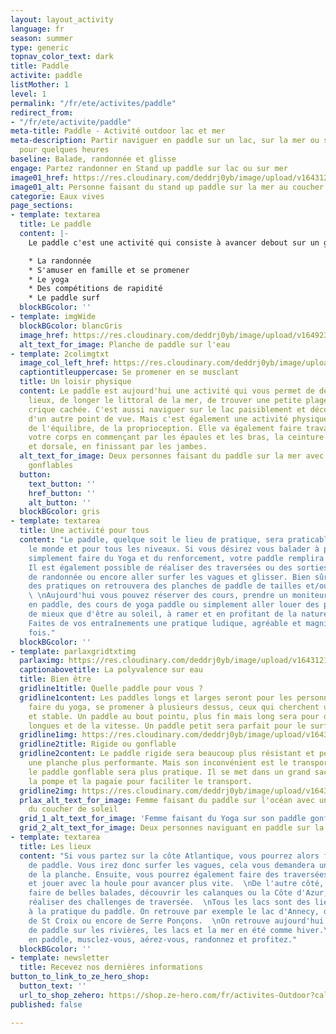 ```yaml
---
layout: layout_activity
language: fr
season: summer
type: generic
topnav_color_text: dark
title: Paddle
activite: paddle
listMother: 1
level: 1
permalink: "/fr/ete/activites/paddle"
redirect_from:
- "/fr/ete/activite/paddle"
meta-title: Paddle - Activité outdoor lac et mer
meta-description: Partir naviguer en paddle sur un lac, sur la mer ou sur l'océan
  pour quelques heures
baseline: Balade, randonnée et glisse
engage: Partez randonner en Stand up paddle sur lac ou sur mer
image01_href: https://res.cloudinary.com/deddrj0yb/image/upload/v1643121216/website/summer/damir-spanic-yG_kRzUtajU-unsplash_bgrwuc.jpg
image01_alt: Personne faisant du stand up paddle sur la mer au coucher de soleil
categorie: Eaux vives
page_sections:
- template: textarea
  title: Le paddle
  content: |-
    Le paddle c'est une activité qui consiste à avancer debout sur un grande planche en s'aidant d'une pagaie. On peut alors se déplacer sur un lac, sur la mer, sur une rivière et même sur les vagues. Cette activité plutôt récente a su prendre beaucoup d'ampleur depuis quelques années. Cela est surtout dû à la mise en place des stands up paddle gonflables. Un paddle c'est une longue planche qui peut mesurer de 10 à 14 pied. Aujourd'hui on trouve des planches en époxy, en fibre, en carbone mais également en PVC gonflable à haute pression. Cette activité est aujourd'hui présente dans de nombreuses utilités :

    * La randonnée
    * S'amuser en famille et se promener
    * Le yoga
    * Des compétitions de rapidité
    * Le paddle surf
  blockBGcolor: ''
- template: imgWide
  blockBGcolor: blancGris
  image_href: https://res.cloudinary.com/deddrj0yb/image/upload/v1649234225/website/assets/Recadr%C3%A9es/paddle.png
  alt_text_for_image: Planche de paddle sur l'eau
- template: 2colimgtxt
  image_col_left_href: https://res.cloudinary.com/deddrj0yb/image/upload/v1643121215/website/summer/hanif-mahmad-CbMLzxrvwcg-unsplash_ugwttz.jpg
  captiontitleuppercase: Se promener en se musclant
  title: Un loisir physique
  content: Le paddle est aujourd'hui une activité qui vous permet de découvrir des
    lieux, de longer le littoral de la mer, de trouver une petite plage, une petite
    crique cachée. C'est aussi naviguer sur le lac paisiblement et découvrir des paysages
    d'un autre point de vue. Mais c'est également une activité physique qui demande
    de l'équilibre, de la proprioception. Elle va également faire travailler tout
    votre corps en commençant par les épaules et les bras, la ceinture abdominale
    et dorsale, en finissant par les jambes.
  alt_text_for_image: Deux personnes faisant du paddle sur la mer avec des paddles
    gonflables
  button:
    text_button: ''
    href_button: ''
    alt_button: ''
  blockBGcolor: gris
- template: textarea
  title: Une activité pour tous
  content: "Le paddle, quelque soit le lieu de pratique, sera praticable par tout
    le monde et pour tous les niveaux. Si vous désirez vous balader à plusieurs, ou
    simplement faire du Yoga et du renforcement, votre paddle remplira sa mission.
    Il est également possible de réaliser des traversées ou des sorties sportives
    de randonnée ou encore aller surfer les vagues et glisser. Bien sûr en fonction
    des pratiques on retrouvera des planches de paddle de tailles et/ou formes différentes.
    \ \nAujourd'hui vous pouvez réserver des cours, prendre un moniteur pour des expéditions
    en paddle, des cours de yoga paddle ou simplement aller louer des paddles.\n\nQuoi
    de mieux que d'être au soleil, à ramer et en profitant de la nature et des panoramas.
    Faites de vos entraînements une pratique ludique, agréable et magnifique à la
    fois."
  blockBGcolor: ''
- template: parlaxgridtxtimg
  parlaximg: https://res.cloudinary.com/deddrj0yb/image/upload/v1643121215/website/summer/reynzo-u5vx3Ke0_RM-unsplash_korw9x.jpg
  captionabovetitle: La polyvalence sur eau
  title: Bien être
  gridline1title: Quelle paddle pour vous ?
  gridline1content: Les paddles longs et larges seront pour les personnes souhaitant
    faire du yoga, se promener à plusieurs dessus, ceux qui cherchent un paddle facile
    et stable. Un paddle au bout pointu, plus fin mais long sera pour des randonnées
    longues et de la vitesse. Un paddle petit sera parfait pour le surf.
  gridline1img: https://res.cloudinary.com/deddrj0yb/image/upload/v1643121216/website/summer/daniel-frank-ipombqoEXpE-unsplash_i5tdyz.jpg
  gridline2title: Rigide ou gonflable
  gridline2content: Le paddle rigide sera beaucoup plus résistant et permettra d'avoir
    une planche plus performante. Mais son inconvénient est le transport. À l'inverse,
    le paddle gonflable sera plus pratique. Il se met dans un grand sac à dos avec
    la pompe et la pagaie pour faciliter le transport.
  gridline2img: https://res.cloudinary.com/deddrj0yb/image/upload/v1643121215/website/summer/tower-paddle-boards-u-l-P4agRpk-unsplash_v7mozk.jpg
  prlax_alt_text_for_image: Femme faisant du paddle sur l'océan avec une vague lors
    du coucher de soleil
  grid_1_alt_text_for_image: 'Femme faisant du Yoga sur son paddle gonflable '
  grid_2_alt_text_for_image: Deux personnes naviguant en paddle sur la mer
- template: textarea
  title: Les lieux
  content: "Si vous partez sur la côte Atlantique, vous pourrez alors faire deux types
    de paddle. Vous irez donc surfer les vagues, cela vous demandera une bonne maitrise
    de la planche. Ensuite, vous pourrez également faire des traversées dans l'océan
    et jouer avec la houle pour avancer plus vite.  \nDe l'autre côté, vous pourrez
    faire de belles balades, découvrir les calanques ou la Côte d'Azur, ou encore
    réaliser des challenges de traversée.  \nTous les lacs sont des lieux propices
    à la pratique du paddle. On retrouve par exemple le lac d'Annecy, de St Cassien,
    de St Croix ou encore de Serre Ponçons.  \nOn retrouve aujourd'hui des compétitions
    de paddle sur les rivières, les lacs et la mer en été comme hiver.\n\nÉvadez-vous
    en paddle, musclez-vous, aérez-vous, randonnez et profitez."
  blockBGcolor: ''
- template: newsletter
  title: Recevez nos dernières informations
button_to_link_to_ze_hero_shop:
  button_text: ''
  url_to_shop_zehero: https://shop.ze-hero.com/fr/activites-Outdoor?calessonstype=all&catypegenderlistsummer=all&calessonsactivitytype=all&start-date=
published: false

---
```

